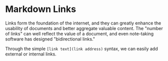 # Markdown Links

Links form the foundation of the internet, and they can greatly enhance the usability of documents and better aggregate valuable content. The "number of links" can well reflect the value of a document, and even note-taking software has designed "bidirectional links."

Through the simple `[link text](link address)` syntax, we can easily add external or internal links.
